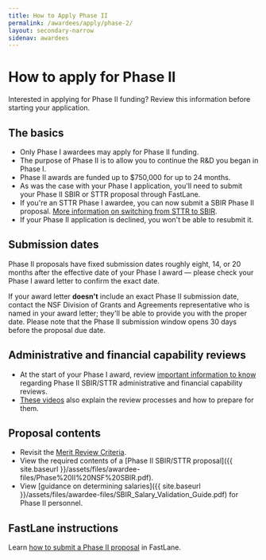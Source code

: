 ```yaml
---
title: How to Apply Phase II
permalink: /awardees/apply/phase-2/
layout: secondary-narrow
sidenav: awardees
---
```


# How to apply for Phase II

Interested in applying for Phase II funding? Review this information before starting your application.

## The basics

- Only Phase I awardees may apply for Phase II funding.
- The purpose of Phase II is to allow you to continue the R&D you began in Phase I.
- Phase II awards are funded up to $750,000 for up to 24 months.
- As was the case with your Phase I application, you'll need to submit your Phase II SBIR or STTR proposal through FastLane.
- If you're an STTR Phase I awardee, you can now submit a SBIR Phase II proposal. [More information on switching from STTR to SBIR](http://www.nsf.gov/publications/pub_summ.jsp?ods_key=nsf14103).
- If your Phase II application is declined, you won't be able to resubmit it.

## Submission dates


Phase II proposals have fixed submission dates roughly eight, 14, or 20 months after the effective date of your Phase I award — please check your Phase I award letter to confirm the exact date.

If your award letter **doesn't** include an exact Phase II submission date, contact the NSF Division of Grants and Agreements representative who is named in your award letter; they'll be able to provide you with the proper date. Please note that the Phase II submission window opens 30 days before the proposal due date.

## Administrative and financial capability reviews

- At the start of your Phase I award, review [important information to know](http://www.nsf.gov/bfa/dias/caar/sbirrev.jsp) regarding Phase II SBIR/STTR administrative and financial capability reviews.
- [These videos](https://www.youtube.com/playlist?list=PLGhBP1C7iCOmI1p5UtqYCXzmUL9SzSApv) also explain the review processes and how to prepare for them.

## Proposal contents

- Revisit the [Merit Review Criteria]().
- View the required contents of a [Phase II SBIR/STTR proposal]({{ site.baseurl }}/assets/files/awardee-files/Phase%20II%20NSF%20SBIR.pdf).
- View [guidance on determining salaries]({{ site.baseurl }}/assets/files/awardee-files/SBIR_Salary_Validation_Guide.pdf) for Phase II personnel.

## FastLane instructions

Learn [how to submit a Phase II proposal]({{site.baseurl}}/assets/files/awardee-files/Phase_II_Proposal_Preparation_Booklet.pdf) in FastLane.
